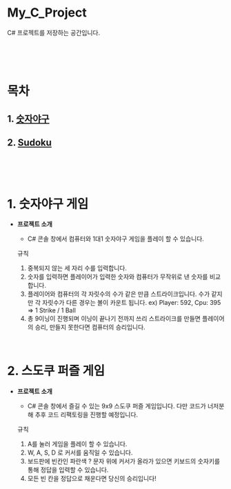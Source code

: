 # My_C_Project
C# 프로젝트를 저장하는 공간입니다.

<br><br><br>

# 목차

## 1. [숫자야구](#1-숫자야구-게임)

## 2. [Sudoku](#2-스도쿠-퍼즐-게임)

<br><br><br>



# 1. 숫자야구 게임

- **프로젝트 소개**
  - C# 콘솔 창에서 컴퓨터와 1대1 숫자야구 게임을 플레이 할 수 있습니다.
      
  규칙
  1. 중복되지 않는 세 자리 수를 입력합니다.
  2. 숫자를 입력하면 플레이어가 입력한 숫자와 컴퓨터가 무작위로 낸 숫자를 비교합니다.
  3. 플레이어와 컴퓨터의 각 자릿수의 수가 같은 만큼 스트라이크입니다. 수가 같지만 각 자릿수가 다른 경우는 볼이 카운트 됩니다. ex) Player: 592, Cpu: 395 => 1 Strike / 1 Ball
  4. 총 9이닝이 진행되며 이닝이 끝나기 전까지 쓰리 스트라이크를 만들면 플레이어의 승리, 만들지 못한다면 컴퓨터의 승리입니다.
     

<br>


# 2. 스도쿠 퍼즐 게임

- **프로젝트 소개**
  - C# 콘솔 창에서 즐길 수 있는 9x9 스도쿠 퍼즐 게임입니다.
    다만 코드가 너저분해 추후 코드 리팩토링을 진행할 예정입니다.
      
  규칙
  1. A를 눌러 게임을 플레이 할 수 있습니다.
  2. W, A, S, D 로 커서를 움직일 수 있습니다.
  3. 보드판에 빈칸인 파란색 ? 문자 위에 커서가 올라가 있으면 키보드의 숫자키를 통해 정답을 입력할 수 있습니다.
  4. 모든 빈 칸을 정답으로 채운다면 당신의 승리입니다!

